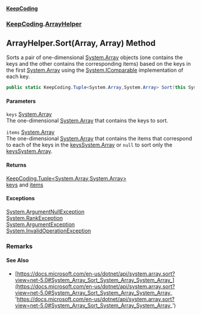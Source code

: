 #### [KeepCoding](index.md 'index')
### [KeepCoding](KeepCoding.md 'KeepCoding').[ArrayHelper](ArrayHelper.md 'KeepCoding.ArrayHelper')
## ArrayHelper.Sort(Array, Array) Method
Sorts a pair of one-dimensional [System.Array](https://docs.microsoft.com/en-us/dotnet/api/System.Array 'System.Array') objects (one contains the keys and the other contains the corresponding items) based on the keys in the first [System.Array](https://docs.microsoft.com/en-us/dotnet/api/System.Array 'System.Array') using the [System.IComparable](https://docs.microsoft.com/en-us/dotnet/api/System.IComparable 'System.IComparable') implementation of each key.  
```csharp
public static KeepCoding.Tuple<System.Array,System.Array> Sort(this System.Array keys, System.Array items);
```
#### Parameters
<a name='KeepCoding_ArrayHelper_Sort(System_Array_System_Array)_keys'></a>
`keys` [System.Array](https://docs.microsoft.com/en-us/dotnet/api/System.Array 'System.Array')  
The one-dimensional [System.Array](https://docs.microsoft.com/en-us/dotnet/api/System.Array 'System.Array') that contains the keys to sort.
  
<a name='KeepCoding_ArrayHelper_Sort(System_Array_System_Array)_items'></a>
`items` [System.Array](https://docs.microsoft.com/en-us/dotnet/api/System.Array 'System.Array')  
The one-dimensional [System.Array](https://docs.microsoft.com/en-us/dotnet/api/System.Array 'System.Array') that contains the items that correspond to each of the keys in the [keys](ArrayHelper_Sort_CKIVtpPBa7lKwDVh7URBsg.md#KeepCoding_ArrayHelper_Sort(System_Array_System_Array)_keys 'KeepCoding.ArrayHelper.Sort(System.Array, System.Array).keys')[System.Array](https://docs.microsoft.com/en-us/dotnet/api/System.Array 'System.Array') or `null` to sort only the [keys](ArrayHelper_Sort_CKIVtpPBa7lKwDVh7URBsg.md#KeepCoding_ArrayHelper_Sort(System_Array_System_Array)_keys 'KeepCoding.ArrayHelper.Sort(System.Array, System.Array).keys')[System.Array](https://docs.microsoft.com/en-us/dotnet/api/System.Array 'System.Array').
  
#### Returns
[KeepCoding.Tuple&lt;](Tuple_T1_T2_.md 'KeepCoding.Tuple&lt;T1,T2&gt;')[System.Array](https://docs.microsoft.com/en-us/dotnet/api/System.Array 'System.Array')[,](Tuple_T1_T2_.md 'KeepCoding.Tuple&lt;T1,T2&gt;')[System.Array](https://docs.microsoft.com/en-us/dotnet/api/System.Array 'System.Array')[&gt;](Tuple_T1_T2_.md 'KeepCoding.Tuple&lt;T1,T2&gt;')  
[keys](ArrayHelper_Sort_CKIVtpPBa7lKwDVh7URBsg.md#KeepCoding_ArrayHelper_Sort(System_Array_System_Array)_keys 'KeepCoding.ArrayHelper.Sort(System.Array, System.Array).keys') and [items](ArrayHelper_Sort_CKIVtpPBa7lKwDVh7URBsg.md#KeepCoding_ArrayHelper_Sort(System_Array_System_Array)_items 'KeepCoding.ArrayHelper.Sort(System.Array, System.Array).items')
#### Exceptions
[System.ArgumentNullException](https://docs.microsoft.com/en-us/dotnet/api/System.ArgumentNullException 'System.ArgumentNullException')  
[System.RankException](https://docs.microsoft.com/en-us/dotnet/api/System.RankException 'System.RankException')  
[System.ArgumentException](https://docs.microsoft.com/en-us/dotnet/api/System.ArgumentException 'System.ArgumentException')  
[System.InvalidOperationException](https://docs.microsoft.com/en-us/dotnet/api/System.InvalidOperationException 'System.InvalidOperationException')  
### Remarks
#### See Also
- [https://docs.microsoft.com/en-us/dotnet/api/system.array.sort?view=net-5.0#System_Array_Sort_System_Array_System_Array_](https://docs.microsoft.com/en-us/dotnet/api/system.array.sort?view=net-5.0#System_Array_Sort_System_Array_System_Array_ 'https://docs.microsoft.com/en-us/dotnet/api/system.array.sort?view=net-5.0#System_Array_Sort_System_Array_System_Array_')
